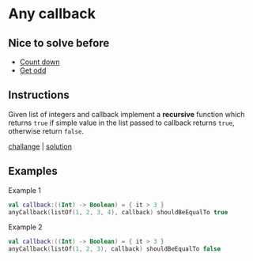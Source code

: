 # Any callback

## Nice to solve before

- [Count down](../../integer/countdown/CountDown.md)
- [Get odd](../../integer/getodd/GetOdd.md)

## Instructions

Given list of integers and callback implement a **recursive** function which returns `true` if simple value in the list
passed to callback returns `true`, otherwise return `false`.

[challange](challange.kt) | [solution](solution.kt)

## Examples

Example 1

```kotlin
val callback:((Int) -> Boolean) = { it > 3 }
anyCallback(listOf(1, 2, 3, 4), callback) shouldBeEqualTo true
```

Example 2

```kotlin
val callback:((Int) -> Boolean) = { it > 3 }
anyCallback(listOf(1, 2, 3), callback) shouldBeEqualTo false
```

